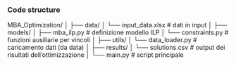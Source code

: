 ### Code structure


MBA_Optimization/
│
├── data/
│   └── input_data.xlsx   # dati in input
│
├── models/
│   ├── mba_ilp.py        # definizione modello ILP
│   └── constraints.py    # funzioni ausiliarie per vincoli
│
├── utils/
│   └── data_loader.py    # caricamento dati (da data)
│
├── results/
│   └── solutions.csv     # output dei risultati dell’ottimizzazione
│
└── main.py               # script principale      

